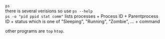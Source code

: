 `ps`  
  there is several verisions so use `ps --help`  
  `ps -o "pid ppid stat comm"` lists processes
    + Process ID
    + Parentprocess ID
    + status which is one of "Sleeping", "Running", "Zombie", ...
    + command

other programs are `top` `htop`.  